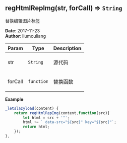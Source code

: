 ## regHtmlRepImg(str, forCall) ⇒ <code>String</code>
<p>替换编辑图片标签</p>

**Date**: 2017-11-23  
**Author**: liumouliang  

| Param | Type | Description |
| --- | --- | --- |
| str | <code>String</code> | <p>源代码</p> |
| forCall | <code>function</code> | <p>替换函数</p> |

**Example**  
```javascript
_letslazyload(content) {
    return regHtmlRepImg(content,function(src){
        let html = src + '"';
        html += ` data-src="${src}" key="${src}"`;
        return html;
    });
},
```
